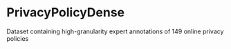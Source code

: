 # PrivacyPolicyDense
Dataset containing high-granularity expert annotations of 149 online privacy policies
